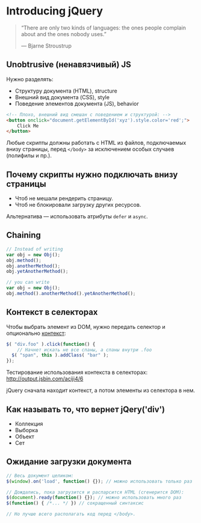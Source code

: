 # Introducing jQuery
> “There are only two kinds of languages: the ones people complain about and the ones nobody uses.”
> 
> — Bjarne Stroustrup

## Unobtrusive (ненавязчивый) JS 
Нужно разделять:

* Структуру документа (HTML), structure
* Внешний вид документа (CSS), style
* Поведение элементов документа (JS), behavior

```html
<!-- Плохо, внешний вид смешан с поведением и структурой: -->
<button onclick="document.getElementById('xyz').style.color='red';">
    Click Me
</button>
```

Любые скрипты должны работать с HTML из файлов, подключаемых внизу страницы, перед `</body>` за исключением особых случаев (полифилы и пр.).

## Почему скрипты нужно подключать внизу страницы
* Чтоб не мешали рендерить страницу.
* Чтоб не блокировали загрузку других ресурсов.

Альтернатива — использовать атрибуты `defer` и `async`.

## Chaining
```js
// Instead of writing
var obj = new Obj();
obj.method();
obj.anotherMethod();
obj.yetAnotherMethod();

// you can write
var obj = new Obj();
obj.method().anotherMethod().yetAnotherMethod();
```

## Контекст в селекторах
Чтобы выбрать элемент из DOM, нужно передать селектор и опционально [контекст](http://api.jquery.com/jquery/#selector-context):

```js
$( "div.foo" ).click(function() {
    // Начнет искать не все спаны, а спаны внутри .foo
  $( "span", this ).addClass( "bar" );
});
```

Тестирование использования контекста в селекторах: http://output.jsbin.com/aciji4/6

jQuery сначала находит контекст, а потом элементы из селектора в нем.

## Как называть то, что вернет jQery('div')
* Коллекция
* Выборка
* Объект
* Сет

## Ожидание загрузки документа

```js
// Весь документ целиком:
$(window).on('load', function() {}); // можно использовать только раз

// Дождались, пока загрузится и распарсится HTML (сгенерится DOM):
$(document).ready(function() {}); // можно использовать много раз
$(function() { /*... */ }) // сокращенный синтаксис

// Но лучше всего располагать код перед </body>.
```

